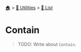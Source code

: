 <!--startTocHeader-->
[🏠](../../README.md) > [🔧 Utilities](../README.md) > [🧺 List](README.md)
# Contain
<!--endTocHeader-->

> TODO: Write about `Contain`.

<!--startTocSubtopic-->
<!--endTocSubtopic-->